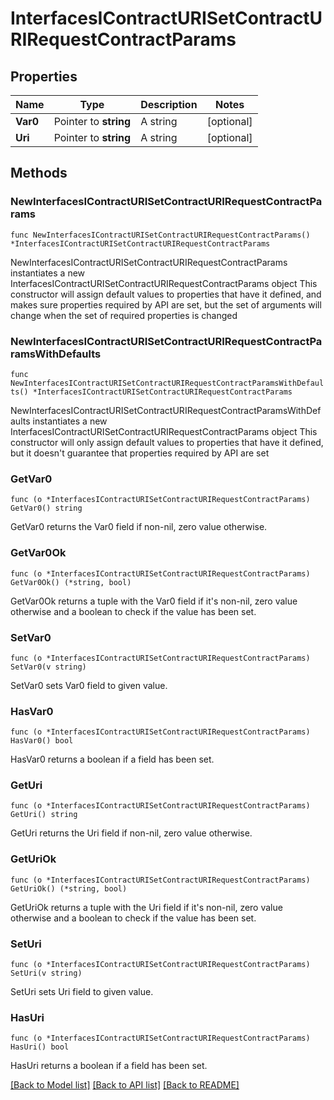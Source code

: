 # InterfacesIContractURISetContractURIRequestContractParams

## Properties

Name | Type | Description | Notes
------------ | ------------- | ------------- | -------------
**Var0** | Pointer to **string** | A string | [optional] 
**Uri** | Pointer to **string** | A string | [optional] 

## Methods

### NewInterfacesIContractURISetContractURIRequestContractParams

`func NewInterfacesIContractURISetContractURIRequestContractParams() *InterfacesIContractURISetContractURIRequestContractParams`

NewInterfacesIContractURISetContractURIRequestContractParams instantiates a new InterfacesIContractURISetContractURIRequestContractParams object
This constructor will assign default values to properties that have it defined,
and makes sure properties required by API are set, but the set of arguments
will change when the set of required properties is changed

### NewInterfacesIContractURISetContractURIRequestContractParamsWithDefaults

`func NewInterfacesIContractURISetContractURIRequestContractParamsWithDefaults() *InterfacesIContractURISetContractURIRequestContractParams`

NewInterfacesIContractURISetContractURIRequestContractParamsWithDefaults instantiates a new InterfacesIContractURISetContractURIRequestContractParams object
This constructor will only assign default values to properties that have it defined,
but it doesn't guarantee that properties required by API are set

### GetVar0

`func (o *InterfacesIContractURISetContractURIRequestContractParams) GetVar0() string`

GetVar0 returns the Var0 field if non-nil, zero value otherwise.

### GetVar0Ok

`func (o *InterfacesIContractURISetContractURIRequestContractParams) GetVar0Ok() (*string, bool)`

GetVar0Ok returns a tuple with the Var0 field if it's non-nil, zero value otherwise
and a boolean to check if the value has been set.

### SetVar0

`func (o *InterfacesIContractURISetContractURIRequestContractParams) SetVar0(v string)`

SetVar0 sets Var0 field to given value.

### HasVar0

`func (o *InterfacesIContractURISetContractURIRequestContractParams) HasVar0() bool`

HasVar0 returns a boolean if a field has been set.

### GetUri

`func (o *InterfacesIContractURISetContractURIRequestContractParams) GetUri() string`

GetUri returns the Uri field if non-nil, zero value otherwise.

### GetUriOk

`func (o *InterfacesIContractURISetContractURIRequestContractParams) GetUriOk() (*string, bool)`

GetUriOk returns a tuple with the Uri field if it's non-nil, zero value otherwise
and a boolean to check if the value has been set.

### SetUri

`func (o *InterfacesIContractURISetContractURIRequestContractParams) SetUri(v string)`

SetUri sets Uri field to given value.

### HasUri

`func (o *InterfacesIContractURISetContractURIRequestContractParams) HasUri() bool`

HasUri returns a boolean if a field has been set.


[[Back to Model list]](../README.md#documentation-for-models) [[Back to API list]](../README.md#documentation-for-api-endpoints) [[Back to README]](../README.md)


